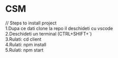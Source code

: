 # CSM
// Steps to install project </br>
1.Dupa ce dati clone la repo il deschideti cu vscode </br>
2.Deschideti un terminal (CTRL+SHIFT+`) </br>
3.Rulati: cd client </br>
4.Rulati: npm install </br>
5.Rulati: npm start </br>
